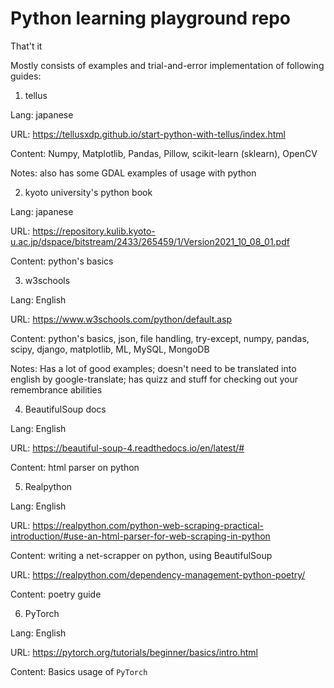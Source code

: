 # Python learning playground repo

That't it

Mostly consists of examples and trial-and-error implementation of following guides:

1. tellus

Lang: japanese

URL: https://tellusxdp.github.io/start-python-with-tellus/index.html

Content: Numpy, Matplotlib, Pandas, Pillow, scikit-learn (sklearn), OpenCV

Notes: also has some GDAL examples of usage with python

2. kyoto university's python book

Lang: japanese

URL: https://repository.kulib.kyoto-u.ac.jp/dspace/bitstream/2433/265459/1/Version2021_10_08_01.pdf

Content: python's basics

3. w3schools

Lang: English

URL: https://www.w3schools.com/python/default.asp

Content: python's basics, json, file handling, try-except, numpy, pandas, scipy, django, matplotlib, ML, MySQL, MongoDB

Notes: Has a lot of good examples; doesn't need to be translated into english by google-translate; has quizz and stuff for checking out your remembrance abilities

4. BeautifulSoup docs

Lang: English

URL: https://beautiful-soup-4.readthedocs.io/en/latest/#

Content: html parser on python

5. Realpython

Lang: English

URL: https://realpython.com/python-web-scraping-practical-introduction/#use-an-html-parser-for-web-scraping-in-python

Content: writing a net-scrapper on python, using BeautifulSoup

URL: https://realpython.com/dependency-management-python-poetry/

Content: poetry guide

6. PyTorch

Lang: English

URL: https://pytorch.org/tutorials/beginner/basics/intro.html

Content: Basics usage of `PyTorch`
